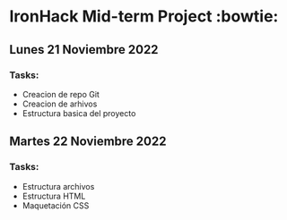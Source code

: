 # IronHack Mid-term Project :bowtie:

## Lunes 21 Noviembre 2022

### Tasks:

- Creacion de repo Git
- Creacion de arhivos
- Estructura basica del proyecto

## Martes 22 Noviembre 2022

### Tasks:

- Estructura archivos
- Estructura HTML
- Maquetación CSS
